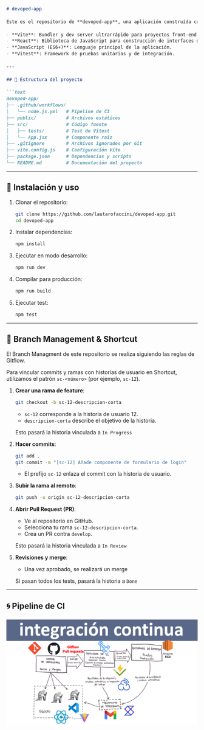 ````markdown
# devoped-app

Este es el repositorio de **devoped-app**, una aplicación construída con las siguientes tecnologías:

- **Vite**: Bundler y dev server ultrarrápido para proyectos front-end.
- **React**: Biblioteca de JavaScript para construcción de interfaces de usuario.
- **JavaScript (ES6+)**: Lenguaje principal de la aplicación.
- **Vitest**: Framework de pruebas unitarias y de integración.

---

## 📂 Estructura del proyecto

```text
devoped-app/
├── .github/workflows/
│   └── node.js.yml   # Pipeline de CI
├── public/           # Archivos estáticos
├── src/              # Código fuente
│   ├── tests/        # Test de Vitest
│   └── App.jsx       # Componente raíz
├── .gitignore        # Archivos ignorados por Git
├── vite.config.js    # Configuración Vite
├── package.json      # Dependencias y scripts
└── README.md         # Documentación del proyecto
````

---

## 🚀 Instalación y uso

1. Clonar el repositorio:

   ```bash
   git clone https://github.com/lautarofaccini/devoped-app.git
   cd devoped-app
   ```
2. Instalar dependencias:

   ```bash
   npm install
   ```
3. Ejecutar en modo desarrollo:

   ```bash
   npm run dev
   ```
4. Compilar para producción:

   ```bash
   npm run build
   ```
5. Ejecutar test:

   ```bash
   npm test
   ```

---

## 🌿 Branch Management & Shortcut

El Branch Managment de este repositorio se realiza siguiendo las reglas de Gitflow.

Para vincular commits y ramas con historias de usuario en Shortcut, utilizamos el patrón `sc-<número>` (por ejemplo, `sc-12`).

1. **Crear una rama de feature**:

   ```bash
   git checkout -b sc-12-descripcion-corta
   ```

   * `sc-12` corresponde a la historia de usuario 12.
   * `descripcion-corta` describe el objetivo de la historia.

   Esto pasará la historia vinculada a `In Progress`

2. **Hacer commits**:

   ```bash
   git add .
   git commit -m "[sc-12] Añade componente de formulario de login"
   ```

   * El prefijo `sc-12` enlaza el commit con la historia de usuario.

3. **Subir la rama al remoto**:

   ```bash
   git push -u origin sc-12-descripcion-corta
   ```

4. **Abrir Pull Request (PR)**:

   * Ve al repositorio en GitHub.
   * Selecciona tu rama `sc-12-descripcion-corta`.
   * Crea un PR contra `develop`.

   Esto pasará la historia vinculada a `In Review`

5. **Revisiones y merge**:

   * Una vez aprobado, se realizará un merge

   Si pasan todos los tests, pasará la historia a `Done`

---

## 🌀 Pipeline de CI

![CI Pipeline](docs/ci-pipeline.png)
